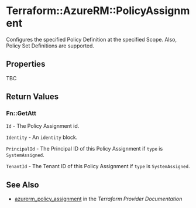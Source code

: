 # Terraform::AzureRM::PolicyAssignment

Configures the specified Policy Definition at the specified Scope. Also, Policy Set Definitions are supported.

## Properties

TBC

## Return Values

### Fn::GetAtt

`Id` - The Policy Assignment id.

`Identity` - An `identity` block.

`PrincipalId` - The Principal ID of this Policy Assignment if `type` is `SystemAssigned`.

`TenantId` - The Tenant ID of this Policy Assignment if `type` is `SystemAssigned`.

## See Also

* [azurerm_policy_assignment](https://www.terraform.io/docs/providers/azurerm/r/policy_assignment.html) in the _Terraform Provider Documentation_
